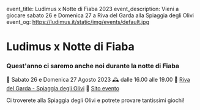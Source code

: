event_title: Ludimus x Notte di Fiaba 2023
event_description: Vieni a giocare sabato 26 e Domenica 27 a Riva del Garda alla Spiaggia degli Olivi
event_og: https://ludimus.it/static/img/events/default.jpg

# Ludimus x Notte di Fiaba

### Quest'anno ci saremo anche noi durante la notte di Fiaba

📅 Sabato 26 e Domenica 27 Agosto 2023
🕰 dalle 16.00 alle 19.00
📍 [Riva del Garda - Spiaggia degli Olivi](https://goo.gl/maps/H3CUa9HdyYXv9xL29)
🔗 [Sito evento](https://www.nottedifiaba.it/)

Ci troverete alla Spiaggia degli Olivi e potrete provare tantissimi giochi!
